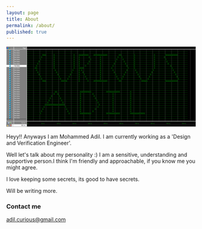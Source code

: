 ```yaml
---
layout: page
title: About
permalink: /about/
published: true
---
```


![curious_adil](https://github.com/Adil3495/adil3495.github.io/blob/master/images/Curious_Adil.PNG?raw=true)

Heyy!!
Anyways I am Mohammed Adil. I am currently working as a 'Design and Verification Engineer'. 

Well let's talk about my personality :)
I am a sensitive, understanding and supportive person.I think I'm  friendly and approachable, if you know me you might agree.

I love keeping some secrets, its good to have secrets.

Will be writing more.

### Contact me

[adil.curious@gmail.com](mailto:adil.curious@gmail.com)
